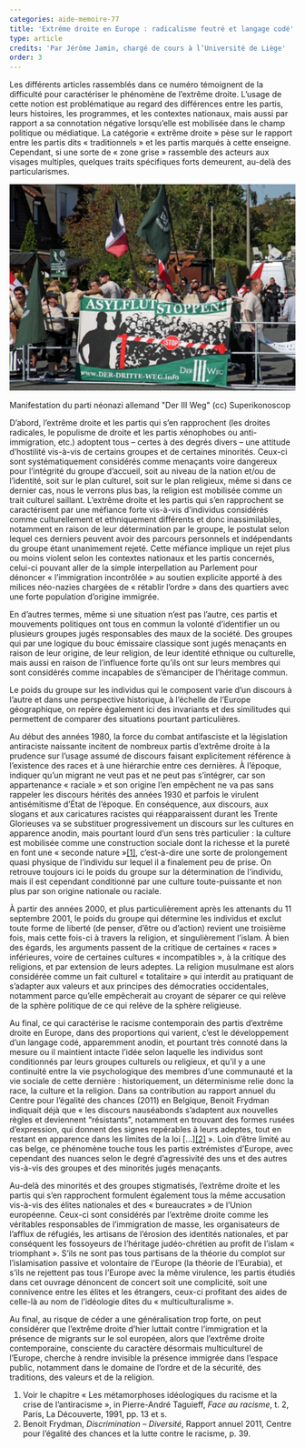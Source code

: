 ```yaml
---
categories: aide-memoire-77
title: 'Extrême droite en Europe : radicalisme feutré et langage codé'
type: article
credits: 'Par Jérôme Jamin, chargé de cours à l’Université de Liège'
order: 3
---
```

Les différents articles rassemblés dans ce numéro témoignent de la difficulté pour caractériser le phénomène de l’extrême droite. L’usage de cette notion est problématique au regard des différences entre les partis, leurs histoires, les programmes, et les contextes nationaux, mais aussi par rapport a sa connotation négative lorsqu’elle est mobilisée dans le champ politique ou médiatique. La catégorie « extrême droite » pèse sur le rapport entre les partis dits « traditionnels » et les partis marqués à cette enseigne. Cependant, si une sorte de « zone grise » rassemble des acteurs aux visages multiples, quelques traits spécifiques forts demeurent, au-delà des particularismes.

![Manifestation du parti néonazi allemand "Der III Weg" (cc) Superikonoscop](/assets/uploads/am-77-manifestation-du-parti-neonazi-allemand-cc-superikonoscop.jpg)

<span class="img-copyright"> Manifestation du parti néonazi allemand "Der III Weg" (cc) Superikonoscop </span>

D’abord, l’extrême droite et les partis qui s’en rapprochent (les droites radicales, le populisme de droite et les partis xénophobes ou anti-immigration, etc.) adoptent tous – certes à des degrés divers – une attitude d’hostilité vis-à-vis de certains groupes et de certaines minorités. Ceux-ci sont systématiquement considérés comme menaçants voire dangereux pour l’intégrité du groupe d’accueil, soit au niveau de la nation et/ou de l’identité, soit sur le plan culturel, soit sur le plan religieux, même si dans ce dernier cas, nous le verrons plus bas, la religion est mobilisée comme un trait culturel saillant. L’extrême droite et les partis qui s’en rapprochent se caractérisent par une méfiance forte vis-à-vis d’individus considérés comme culturellement et ethniquement différents et donc inassimilables, notamment en raison de leur détermination par le groupe, le postulat selon lequel ces derniers peuvent avoir des parcours personnels et indépendants du groupe étant unanimement rejeté. Cette méfiance implique un rejet plus ou moins violent selon les contextes nationaux et les partis concernés, celui-ci pouvant aller de la simple interpellation au Parlement pour dénoncer « l’immigration incontrôlée » au soutien explicite apporté à des milices néo-nazies chargées de « rétablir l’ordre » dans des quartiers avec une forte population d’origine immigrée.

En d’autres termes, même si une situation n’est pas l’autre, ces partis et mouvements politiques ont tous en commun la volonté d’identifier un ou plusieurs groupes jugés responsables des maux de la société. Des groupes qui par une logique du bouc émissaire classique sont jugés menaçants en raison de leur origine, de leur religion, de leur identité ethnique ou culturelle, mais aussi en raison de l’influence forte qu’ils ont sur leurs membres qui sont considérés comme incapables de s’émanciper de l’héritage commun.

Le poids du groupe sur les individus qui le composent varie d’un discours à l’autre et dans une perspective historique, à l’échelle de l’Europe géographique, on repère également ici des invariants et des similitudes qui permettent de comparer des situations pourtant particulières.

Au début des années 1980, la force du combat antifasciste et la législation antiraciste naissante incitent de nombreux partis d’extrême droite à la prudence sur l’usage assumé de discours faisant explicitement référence à l’existence des races et à une hiérarchie entre ces dernières. À l’époque, indiquer qu’un migrant ne veut pas et ne peut pas s’intégrer, car son appartenance « raciale » et son origine l’en empêchent ne va pas sans rappeler les discours hérités des années 1930 et parfois le virulent antisémitisme d’État de l’époque. En conséquence, aux discours, aux slogans et aux caricatures racistes qui réapparaissent durant les Trente Glorieuses va se substituer progressivement un discours sur les cultures en apparence anodin, mais pourtant lourd d’un sens très particulier : la culture est mobilisée comme une construction sociale dont la richesse et la pureté en font une « seconde nature »[[1]](#footnote-1), c’est-à-dire une sorte de prolongement quasi physique de l’individu sur lequel il a finalement peu de prise. On retrouve toujours ici le poids du groupe sur la détermination de l’individu, mais il est cependant conditionné par une culture toute-puissante et non plus par son origine nationale ou raciale.

À partir des années 2000, et plus particulièrement après les attenants du 11 septembre 2001, le poids du groupe qui détermine les individus et exclut toute forme de liberté (de penser, d’être ou d’action) revient une troisième fois, mais cette fois-ci à travers la religion, et singulièrement l’islam. À bien des égards, les arguments passent de la critique de certaines « races » inférieures, voire de certaines cultures « incompatibles », à la critique des religions, et par extension de leurs adeptes. La religion musulmane est alors considérée comme un fait culturel « totalitaire » qui interdit au pratiquant de s’adapter aux valeurs et aux principes des démocraties occidentales, notamment parce qu’elle empêcherait au croyant de séparer ce qui relève de la sphère politique de ce qui relève de la sphère religieuse.

Au final, ce qui caractérise le racisme contemporain des partis d’extrême droite en Europe, dans des proportions qui varient, c’est le développement d’un langage codé, apparemment anodin, et pourtant très connoté dans la mesure ou il maintient intacte l’idée selon laquelle les individus sont conditionnés par leurs groupes culturels ou religieux, et qu’il y a une continuité entre la vie psychologique des membres d’une communauté et la vie sociale de cette dernière : historiquement, un déterminisme relie donc la race, la culture et la religion. Dans sa contribution au rapport annuel du Centre pour l’égalité des chances (2011) en Belgique, Benoit Frydman indiquait déjà que « les discours nauséabonds s’adaptent aux nouvelles règles et deviennent “résistants”, notamment en trouvant des formes rusées d’expression, qui donnent des signes repérables à leurs adeptes, tout en restant en apparence dans les limites de la loi \[…][[2]](#footnote-2) ». Loin d’être limité au cas belge, ce phénomène touche tous les partis extrémistes d’Europe, avec cependant des nuances selon le degré d’agressivité des uns et des autres vis-à-vis des groupes et des minorités jugés menaçants.

Au-delà des minorités et des groupes stigmatisés, l’extrême droite et les partis qui s’en rapprochent formulent également tous la même accusation vis-à-vis des élites nationales et des « bureaucrates » de l’Union européenne. Ceux-ci sont considérés par l’extrême droite comme les véritables responsables de l’immigration de masse, les organisateurs de l’afflux de réfugiés, les artisans de l’érosion des identités nationales, et par conséquent les fossoyeurs de l’héritage judéo-chrétien au profit de l’islam « triomphant ». S’ils ne sont pas tous partisans de la théorie du complot sur l’islamisation passive et volontaire de l’Europe (la théorie de l’Eurabia), et s’ils ne rejettent pas tous l’Europe avec la même virulence, les partis étudiés dans cet ouvrage dénoncent de concert soit une complicité, soit une connivence entre les élites et les étrangers, ceux-ci profitant des aides de celle-là au nom de l’idéologie dites du « multiculturalisme ».

Au final, au risque de céder a une généralisation trop forte, on peut considérer que l’extrême droite d’hier luttait contre l’immigration et la présence de migrants sur le sol européen, alors que l’extrême droite contemporaine, consciente du caractère désormais multiculturel de l’Europe, cherche à rendre invisible la présence immigrée dans l’espace public, notamment dans le domaine de l’ordre et de la sécurité, des traditions, des valeurs et de la religion.

1. Voir le chapitre « Les métamorphoses idéologiques du racisme et la crise de l’antiracisme », in Pierre-André Taguieff, _Face au racisme_, t. 2, Paris, La Découverte, 1991, pp. 13 et s.
2. Benoit Frydman, _Discrimination – Diversité_, Rapport annuel 2011, Centre pour l’égalité des chances et la lutte contre le racisme, p. 39.

